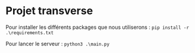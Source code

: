 # Projet transverse

Pour installer les différents packages que nous utiliserons : `pip install -r .\requirements.txt`

Pour lancer le serveur : `python3 .\main.py`